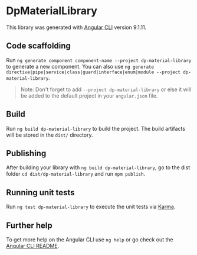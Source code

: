 # DpMaterialLibrary

This library was generated with [Angular CLI](https://github.com/angular/angular-cli) version 9.1.11.

## Code scaffolding

Run `ng generate component component-name --project dp-material-library` to generate a new component. You can also use `ng generate directive|pipe|service|class|guard|interface|enum|module --project dp-material-library`.
> Note: Don't forget to add `--project dp-material-library` or else it will be added to the default project in your `angular.json` file. 

## Build

Run `ng build dp-material-library` to build the project. The build artifacts will be stored in the `dist/` directory.

## Publishing

After building your library with `ng build dp-material-library`, go to the dist folder `cd dist/dp-material-library` and run `npm publish`.

## Running unit tests

Run `ng test dp-material-library` to execute the unit tests via [Karma](https://karma-runner.github.io).

## Further help

To get more help on the Angular CLI use `ng help` or go check out the [Angular CLI README](https://github.com/angular/angular-cli/blob/master/README.md).
